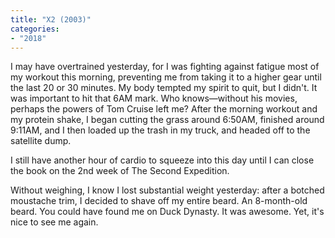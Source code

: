 ```yaml
---
title: "X2 (2003)"
categories:
- "2018"
---
```


I may have overtrained yesterday, for I was fighting against fatigue most of my workout this morning, preventing me from taking it to a higher gear until the last 20 or 30 minutes.  My body tempted my spirit to quit, but I didn't.  It was important to hit that 6AM mark.   Who knows—without his movies, perhaps the powers of Tom Cruise left me? After the morning workout and my protein shake, I began cutting the grass around 6:50AM, finished around 9:11AM, and I then loaded up the trash in my truck, and headed off to the satellite dump.

I still have another hour of cardio to squeeze into this day until I can close the book on the 2nd week of The Second Expedition.

Without weighing, I know I lost substantial weight yesterday:  after a botched moustache trim, I decided to shave off my entire beard.  An 8-month-old beard.  You could have found me on Duck Dynasty.  It was awesome.  Yet, it's nice to see me again.